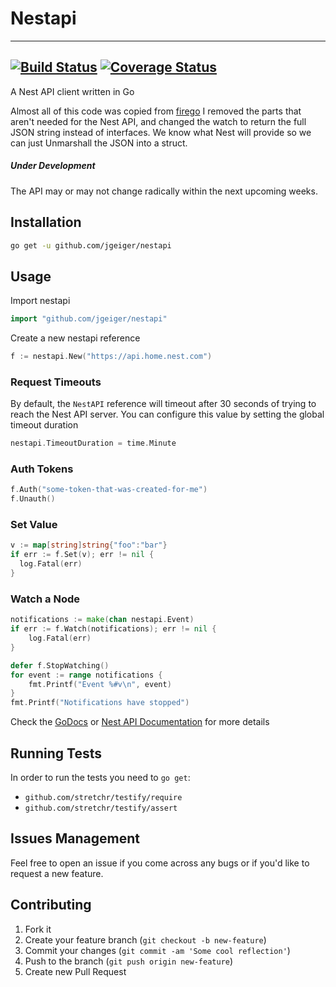 # Nestapi
---
[![Build Status](https://travis-ci.org/jgeiger/nestapi.svg?branch=master)](https://travis-ci.org/jgeiger/nestapi) [![Coverage Status](https://coveralls.io/repos/jgeiger/nestapi/badge.svg)](https://coveralls.io/r/jgeiger/nestapi)
---

A Nest API client written in Go

Almost all of this code was copied from [firego](https://github.com/CloudCom/firego)
I removed the parts that aren't needed for the Nest API, and changed the watch to return the full JSON string instead of interfaces. We know what Nest will provide so we can
just Unmarshall the JSON into a struct.

##### Under Development
The API may or may not change radically within the next upcoming weeks.

## Installation

```bash
go get -u github.com/jgeiger/nestapi
```

## Usage

Import nestapi

```go
import "github.com/jgeiger/nestapi"
```

Create a new nestapi reference

```go
f := nestapi.New("https://api.home.nest.com")
```

### Request Timeouts

By default, the `NestAPI` reference will timeout after 30 seconds of trying
to reach the Nest API server. You can configure this value by setting the global
timeout duration

```go
nestapi.TimeoutDuration = time.Minute
```

### Auth Tokens

```go
f.Auth("some-token-that-was-created-for-me")
f.Unauth()
```

### Set Value

```go
v := map[string]string{"foo":"bar"}
if err := f.Set(v); err != nil {
  log.Fatal(err)
}
```

### Watch a Node

```go
notifications := make(chan nestapi.Event)
if err := f.Watch(notifications); err != nil {
	log.Fatal(err)
}

defer f.StopWatching()
for event := range notifications {
	fmt.Printf("Event %#v\n", event)
}
fmt.Printf("Notifications have stopped")
```

Check the [GoDocs](http://godoc.org/github.com/jgeiger/nestapi) or
[Nest API Documentation](https://developer.nest.com/documentation/api-reference) for more details

## Running Tests

In order to run the tests you need to `go get`:

* `github.com/stretchr/testify/require`
* `github.com/stretchr/testify/assert`

## Issues Management

Feel free to open an issue if you come across any bugs or
if you'd like to request a new feature.

## Contributing

1. Fork it
2. Create your feature branch (`git checkout -b new-feature`)
3. Commit your changes (`git commit -am 'Some cool reflection'`)
4. Push to the branch (`git push origin new-feature`)
5. Create new Pull Request
